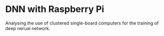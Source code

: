 # DNN with Raspberry Pi
 Analysing the use of clustered single-board computers for the training of deep nerual network.
